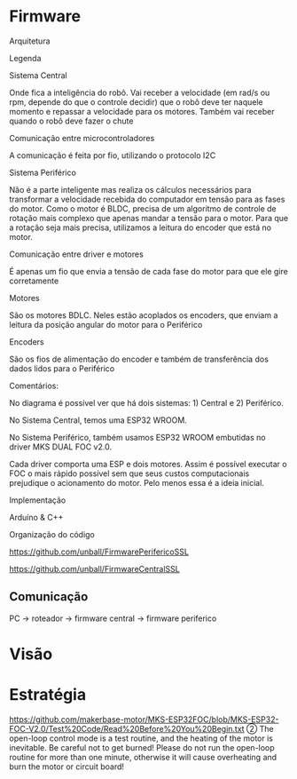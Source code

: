 # Firmware

Arquitetura 

 

Legenda 

Sistema Central 

Onde fica a inteligência do robô. Vai receber a velocidade (em rad/s ou rpm, depende do que o controle decidir) que o robô deve ter naquele momento e repassar a velocidade para os motores. Também vai receber quando o robô deve fazer o chute 

Comunicação entre microcontroladores 

A comunicação é feita por fio, utilizando o protocolo I2C 

Sistema Periférico 

Não é a parte inteligente mas realiza os cálculos necessários para transformar a velocidade recebida do computador em tensão para as fases do motor. Como o motor é BLDC, precisa de um algoritmo de controle de rotação mais complexo que apenas mandar a tensão para o motor. Para que a rotação seja mais precisa, utilizamos a leitura do encoder que está no motor. 

Comunicação entre driver e motores 

É apenas um fio que envia a tensão de cada fase do motor para que ele gire corretamente 

Motores 

São os motores BDLC. Neles estão acoplados os encoders, que enviam a leitura da posição angular do motor para o Periférico 

Encoders 

São os fios de alimentação do encoder e também de transferência dos dados lidos para o Periférico 



Comentários: 
 

No diagrama é possível ver que há dois sistemas: 1) Central e 2) Periférico.  

 

No Sistema Central, temos uma ESP32 WROOM.  
 
No Sistema Periférico, também usamos ESP32 WROOM embutidas no driver MKS DUAL FOC v2.0.  

 
Cada driver comporta uma ESP e dois motores. Assim é possível executar o FOC o mais rápido possível sem que seus custos computacionais prejudique o acionamento do motor. Pelo menos essa é a ideia inicial.  


Implementação 

Arduíno & C++ 

Organização do código 

https://github.com/unball/FirmwarePerifericoSSL  

https://github.com/unball/FirmwareCentralSSL  





## Comunicação

PC -> roteador -> firmware central -> firmware periferico 


# Visão

# Estratégia


https://github.com/makerbase-motor/MKS-ESP32FOC/blob/MKS-ESP32-FOC-V2.0/Test%20Code/Read%20Before%20You%20Begin.txt 
    ② The open-loop control mode is a test routine, and the heating of the motor is inevitable. Be careful not to get burned!
Please do not run the open-loop routine for more than one minute, otherwise it will cause overheating and burn the motor or circuit board!